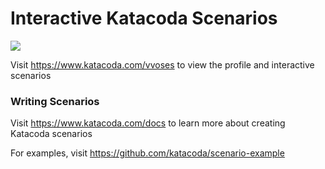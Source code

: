 # Interactive Katacoda Scenarios

[![](http://shields.katacoda.com/katacoda/vvoses/count.svg)](https://www.katacoda.com/vvoses "Get your profile on Katacoda.com")

Visit https://www.katacoda.com/vvoses to view the profile and interactive scenarios

### Writing Scenarios
Visit https://www.katacoda.com/docs to learn more about creating Katacoda scenarios

For examples, visit https://github.com/katacoda/scenario-example
